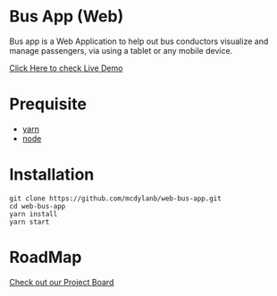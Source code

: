 # Bus App (Web)  
Bus app is a Web Application to help out bus conductors visualize and manage passengers, via using a tablet or any mobile device.


[Click Here to check Live Demo](https://mcdylanb-bussapp.netlify.app)

# Prequisite
- [yarn](https://yarnpkg.com/getting-started)
- [node](https://nodejs.org/en/)

# Installation
```
git clone https://github.com/mcdylanb/web-bus-app.git
cd web-bus-app
yarn install
yarn start
```


# RoadMap
[Check out our Project Board](https://github.com/mcdylanb/web-bus-app/projects/1)
